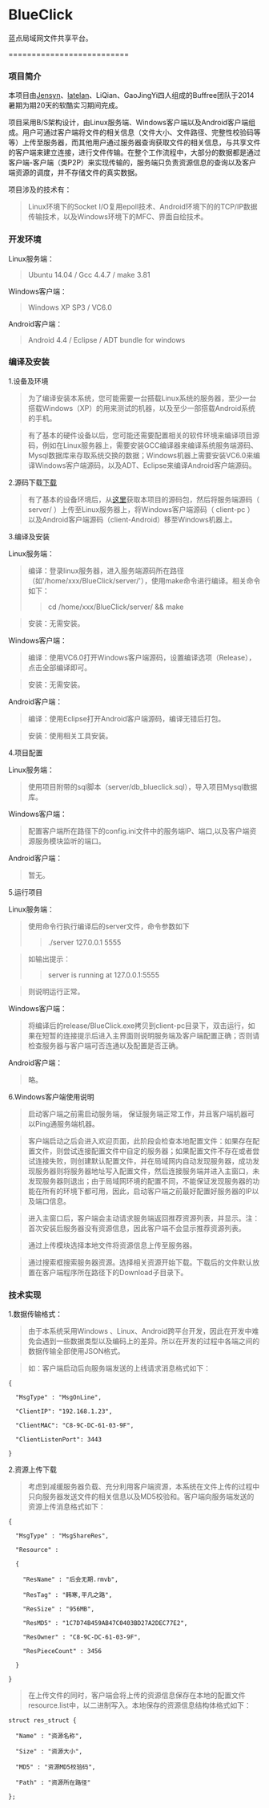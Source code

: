 BlueClick
=========

蓝点局域网文件共享平台。

==========================
### 项目简介

  本项目由[Jensyn](https://github.com/Jensyn)、[latelan](https://github.com/latelan)、LiQian、GaoJingYi四人组成的Buffree团队于2014暑期为期20天的软酷实习期间完成。

  项目采用B/S架构设计，由Linux服务端、Windows客户端以及Android客户端组成。用户可通过客户端将文件的相关信息（文件大小、文件路径、完整性校验码等等）上传至服务器，而其他用户通过服务器查询获取文件的相关信息，与共享文件的客户端来建立连接，进行文件传输。在整个工作流程中，大部分的数据都是通过客户端-客户端（类P2P）来实现传输的，服务端只负责资源信息的查询以及客户端资源的调度，并不存储文件的真实数据。
    
  项目涉及的技术有：
  
  > Linux环境下的Socket I/O复用epoll技术、Android环境下的的TCP/IP数据传输技术，以及Windows环境下的MFC、界面自绘技术。
    
### 开发环境
  
  Linux服务端：
  
  > Ubuntu 14.04 / Gcc 4.4.7  / make 3.81
  
  Windows客户端：
  
  > Windows XP SP3 / VC6.0

  Android客户端：
  
  > Android 4.4 / Eclipse / ADT bundle for windows
  
### 编译及安装

  1.设备及环境
  
  > 为了编译安装本系统，您可能需要一台搭载Linux系统的服务器，至少一台搭载Windows（XP）的用来测试的机器，以及至少一部搭载Android系统的手机。
  
  > 有了基本的硬件设备以后，您可能还需要配置相关的软件环境来编译项目源码，例如在Linux服务器上，需要安装GCC编译器来编译系统服务端源码、Mysql数据库来存取系统交换的数据；Windows机器上需要安装VC6.0来编译Windows客户端源码，以及ADT、Eclipse来编译Android客户端源码。

  2.源码下载[下载](https://github.com/Jensyn/BlueClick/archive/master.zip)
  
  > 有了基本的设备环境后，从[这里](https://github.com/Jensyn/BlueClick/archive/master.zip)获取本项目的源码包，然后将服务端源码（ server/ ）上传至Linux服务器上，将Windows客户端源码（ client-pc ）以及Android客户端源码（client-Android）移至Windows机器上。

  3.编译及安装
  
  Linux服务端：
  
  > 编译：登录linux服务器，进入服务端源码所在路径（如'/home/xxx/BlueClick/server/'），使用make命令进行编译。相关命令如下：
  >> cd /home/xxx/BlueClick/server/ && make

  > 安装：无需安装。

  Windows客户端：
  
  > 编译：使用VC6.0打开Windows客户端源码，设置编译选项（Release），点击全部编译即可。
    
  > 安装：无需安装。
    
  Android客户端：
    
  > 编译：使用Eclipse打开Android客户端源码，编译无错后打包。
    
  > 安装：使用相关工具安装。

  4.项目配置
  
  Linux服务端：
      
  > 使用项目附带的sql脚本（server/db_blueclick.sql），导入项目Mysql数据库。
    
  Windows客户端：
    
  > 配置客户端所在路径下的config.ini文件中的服务端IP、端口,以及客户端资源服务模块监听的端口。
      
  Android客户端：
    
  > 暂无。
      
  5.运行项目
      
  Linux服务端：
    
  > 使用命令行执行编译后的server文件，命令参数如下
  >> ./server 127.0.0.1 5555
    
  > 如输出提示：
  >> server is running at 127.0.0.1:5555
  
  > 则说明运行正常。
    
  Windows客户端：
  
  > 将编译后的release/BlueClick.exe拷贝到client-pc目录下，双击运行，如果在短暂的连接提示后进入主界面则说明服务端及客户端配置正确；否则请检查服务器与客户端可否连通以及配置是否正确。
    
  Android客户端：
  
  > 略。
    
  6.Windows客户端使用说明

  > 启动客户端之前需启动服务端， 保证服务端正常工作，并且客户端机器可以Ping通服务端机器。

  > 客户端启动之后会进入欢迎页面，此阶段会检查本地配置文件：如果存在配置文件，则尝试连接配置文件中自定的服务器；如果配置文件不存在或者尝试连接失败，则创建默认配置文件，并在局域网内自动发现服务器，成功发现服务器则将服务器地址写入配置文件，然后连接服务端并进入主窗口，未发现服务器则退出；由于局域网环境的配置不同，不能保证发现服务器的功能在所有的环境下都可用，因此，启动客户端之前最好配置好服务器的IP以及端口信息。

  > 进入主窗口后，客户端会主动请求服务端返回推荐资源列表，并显示。注：首次安装后服务器没有资源信息，因此客户端不会显示推荐资源列表。
    
  > 通过上传模块选择本地文件将资源信息上传至服务器。
    
  > 通过搜索框搜索服务器资源。选择相关资源开始下载。下载后的文件默认放置在客户端程序所在路径下的Download子目录下。

### 技术实现
  
  1.数据传输格式：
  
  > 由于本系统采用Windows 、Linux、Android跨平台开发，因此在开发中难免会遇到一些数据类型以及编码上的差异。所以在开发的过程中各端之间的数据传输全部使用JSON格式。

  > 如：客户端启动后向服务端发送的上线请求消息格式如下：
  
    {
    
      "MsgType" : "MsgOnLine",
      
  	  "ClientIP": "192.168.1.23",
  	  
  	  "ClientMAC": "C8-9C-DC-61-03-9F",
  	  
  	  "ClientListenPort": 3443
  
    }

  2.资源上传下载
  
  > 考虑到减缓服务器负载、充分利用客户端资源，本系统在文件上传的过程中只向服务器发送文件的相关信息以及MD5校验和。客户端向服务端发送的资源上传消息格式如下：
  
    {
    
  	  "MsgType" : "MsgShareRes",
  	  
  	  "Resource" :
  	  
  	  {
  	  
  	  	"ResName" : "后会无期.rmvb",
  	  	
  	  	"ResTag" : "韩寒,平凡之路",
  	  	
  	  	"ResSize" : "956MB",
  	  	
  	  	"ResMD5" : "1C7D74B459AB47C0403BD27A2DEC77E2",
  	  	
  	  	"ResOwner" : "C8-9C-DC-61-03-9F",
  	  	
  	  	"ResPieceCount" : 3456
  	  	
  	  }	
  	  
    }

  > 在上传文件的同时，客户端会将上传的资源信息保存在本地的配置文件resource.list中，以二进制写入。本地保存的资源信息结构体格式如下：
  
    struct res_struct {
    
      "Name" : "资源名称",
    
      "Size" : "资源大小",
    
      "MD5" : "资源MD5校验码",
    
      "Path" : "资源所在路径"
  
    };

  


